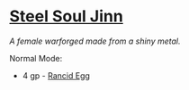 # [Steel Soul Jinn](https://hollowknight.wiki/w/Jinn)

*A female warforged made from a shiny metal.*

Normal Mode:

* 4 gp - [Rancid Egg](/items/rancid_egg.md)
